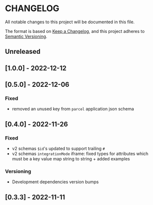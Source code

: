 # CHANGELOG

All notable changes to this project will be documented in this file.

The format is based on [Keep a Changelog](https://keepachangelog.com/en/1.0.0/),
and this project adheres to [Semantic Versioning](https://semver.org/spec/v2.0.0.html).

## Unreleased

## [1.0.0] - 2022-12-12

## [0.5.0] - 2022-12-06

### Fixed

- removed an unused key from `parcel` application json schema

## [0.4.0] - 2022-11-26

### Fixed

- v2 schemas `$id`'s updated to support trailing `#`
- v2 schemas `integrationMode` iframe: fixed types for attributes which must be a key value map string to string + added examples

### Versioning

- Development dependencies version bumps

## [0.3.3] - 2022-11-11
